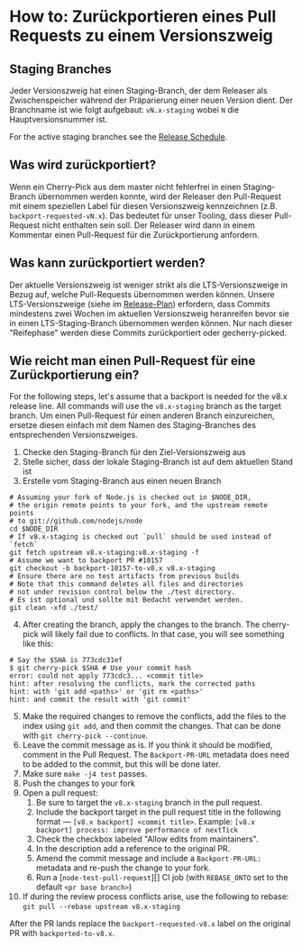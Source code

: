# How to: Zurückportieren eines Pull Requests zu einem Versionszweig

## Staging Branches

Jeder Versionszweig hat einen Staging-Branch, der dem Releaser als Zwischenspeicher während der Präparierung einer neuen Version dient. Der Branchname ist wie folgt aufgebaut: `vN.x-staging` wobei `N` die Hauptversionsnummer ist.

For the active staging branches see the [Release Schedule](https://github.com/nodejs/Release#release-schedule1).

## Was wird zurückportiert?

Wenn ein Cherry-Pick aus dem master nicht fehlerfrei in einen Staging-Branch übernommen werden konnte, wird der Releaser den Pull-Request mit einem speziellen Label für diesen Versionszweig kennzeichnen (z.B. `backport-requested-vN.x`). Das bedeutet für unser Tooling, dass dieser Pull-Request nicht enthalten sein soll. Der Releaser wird dann in einem Kommentar einen Pull-Request für die Zurückportierung anfordern.

## Was kann zurückportiert werden?

Der aktuelle Versionszweig ist weniger strikt als die LTS-Versionszweige in Bezug auf, welche Pull-Requests übernommen werden können. Unsere LTS-Versionszweige (siehe im [Release-Plan](https://github.com/nodejs/Release#release-plan)) erfordern, dass Commits mindestens zwei Wochen im aktuellen Versionszweig heranreifen bevor sie in einen LTS-Staging-Branch übernommen werden können. Nur nach dieser "Reifephase" werden diese Commits zurückportiert oder gecherry-picked.

## Wie reicht man einen Pull-Request für eine Zurückportierung ein?

For the following steps, let's assume that a backport is needed for the v8.x release line. All commands will use the `v8.x-staging` branch as the target branch. Um einen Pull-Request für einen anderen Branch einzureichen, ersetze diesen einfach mit dem Namen des Staging-Branches des entsprechenden Versionszweiges.

1. Checke den Staging-Branch für den Ziel-Versionszweig aus
2. Stelle sicher, dass der lokale Staging-Branch ist auf dem aktuellen Stand ist
3. Erstelle vom Staging-Branch aus einen neuen Branch

```shell
# Assuming your fork of Node.js is checked out in $NODE_DIR,
# the origin remote points to your fork, and the upstream remote points
# to git://github.com/nodejs/node
cd $NODE_DIR
# If v8.x-staging is checked out `pull` should be used instead of `fetch`
git fetch upstream v8.x-staging:v8.x-staging -f
# Assume we want to backport PR #10157
git checkout -b backport-10157-to-v8.x v8.x-staging
# Ensure there are no test artifacts from previous builds
# Note that this command deletes all files and directories
# not under revision control below the ./test directory.
# Es ist optional und sollte mit Bedacht verwendet werden.
git clean -xfd ./test/
```

4. After creating the branch, apply the changes to the branch. The cherry-pick will likely fail due to conflicts. In that case, you will see something like this:

```shell
# Say the $SHA is 773cdc31ef
$ git cherry-pick $SHA # Use your commit hash
error: could not apply 773cdc3... <commit title>
hint: after resolving the conflicts, mark the corrected paths
hint: with 'git add <paths>' or 'git rm <paths>'
hint: and commit the result with 'git commit'
```

5. Make the required changes to remove the conflicts, add the files to the index using `git add`, and then commit the changes. That can be done with `git cherry-pick --continue`.
6. Leave the commit message as is. If you think it should be modified, comment in the Pull Request. The `Backport-PR-URL` metadata does need to be added to the commit, but this will be done later.
7. Make sure `make -j4 test` passes.
8. Push the changes to your fork
9. Open a pull request:
   1. Be sure to target the `v8.x-staging` branch in the pull request.
   1. Include the backport target in the pull request title in the following format — `[v8.x backport] <commit title>`. Example: `[v8.x backport] process: improve performance of nextTick`
   1. Check the checkbox labeled "Allow edits from maintainers".
   1. In the description add a reference to the original PR.
   1. Amend the commit message and include a `Backport-PR-URL:` metadata and re-push the change to your fork.
   1. Run a [`node-test-pull-request`][] CI job (with `REBASE_ONTO` set to the default `<pr base branch>`)
10. If during the review process conflicts arise, use the following to rebase: `git pull --rebase upstream v8.x-staging`

After the PR lands replace the `backport-requested-v8.x` label on the original PR with `backported-to-v8.x`.

